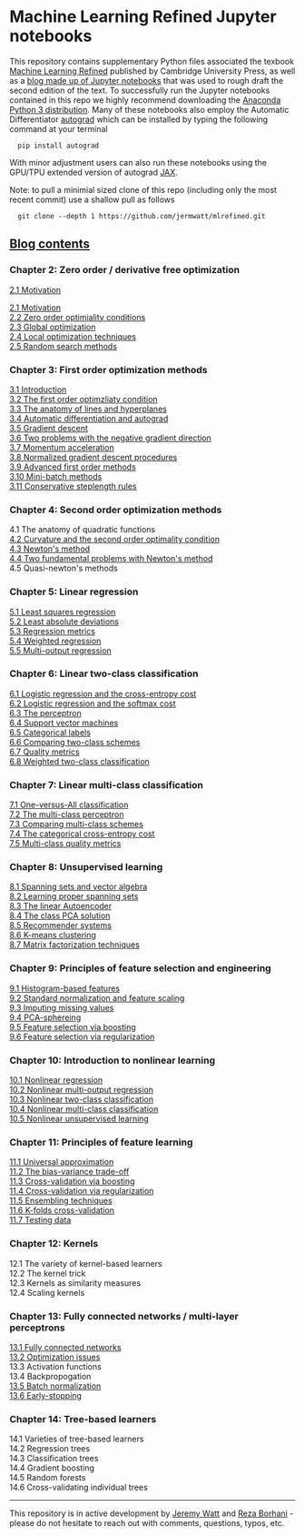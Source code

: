 # Machine Learning Refined Jupyter notebooks 

This repository contains supplementary Python files associated the texbook [Machine Learning Refined](http://www.mlrefined.com) published by Cambridge University Press, as well as a [blog made up of Jupyter notebooks](https://jermwatt.github.io/mlrefined/index.html) that was used to rough draft the second edition of the text.  To successfully run the Jupyter notebooks contained in this repo we highly recommend downloading the [Anaconda Python 3 distribution](https://www.anaconda.com/download/#macos).  Many of these notebooks also employ the Automatic Differentiator [autograd](https://github.com/HIPS/autograd) which can be installed by typing the following command at your terminal
      
      pip install autograd
      
With minor adjustment users can also run these notebooks using the GPU/TPU extended version of autograd  [JAX](https://github.com/google/jax).

Note: to pull a minimial sized clone of this repo (including only the most recent commit) use a shallow pull as follows
      
      git clone --depth 1 https://github.com/jermwatt/mlrefined.git
      
      
## [Blog contents](https://jermwatt.github.io/mlrefined/index.html)

### Chapter 2: Zero order / derivative free optimization

<a href="https://jermwatt.github.io/mlrefined/blog_posts/2_Zero_order_methods/2_0_Motivation.html" target="_blank">2.1  Motivation</a>

[2.1  Motivation](https://jermwatt.github.io/mlrefined/blog_posts/2_Zero_order_methods/2_0_Motivation.html)  
[2.2 Zero order optimiality conditions](https://jermwatt.github.io/mlrefined/blog_posts/2_Zero_order_methods/2_1_Zero.html)  
[2.3 Global optimization](https://jermwatt.github.io/mlrefined/blog_posts/2_Zero_order_methods/2_2_Global.html)    
[2.4 Local optimization techniques](https://jermwatt.github.io/mlrefined/blog_posts/2_Zero_order_methods/2_3_Local.html)   
[2.5 Random search methods](https://jermwatt.github.io/mlrefined/blog_posts/2_Zero_order_methods/2_4_Random.html)
 
### Chapter 3: First order optimization methods

[3.1 Introduction](https://jermwatt.github.io/mlrefined/blog_posts/3_First_order_methods/3_0_Introduction.html)   
[3.2 The first order optimzliaty condition](https://jermwatt.github.io/mlrefined/blog_posts/3_First_order_methods/3_1_First.html)  
[3.3 The anatomy of lines and hyperplanes](https://jermwatt.github.io/mlrefined/blog_posts/3_First_order_methods/3_2_Hyperplane.html)   
[3.4 Automatic differentiation and autograd](https://jermwatt.github.io/mlrefined/blog_posts/3_First_order_methods/3_4_Automatic.html)   
[3.5 Gradient descent](https://jermwatt.github.io/mlrefined/blog_posts/3_First_order_methods/3_5_Descent.html)   
[3.6 Two problems with the negative gradient direction](https://jermwatt.github.io/mlrefined/blog_posts/3_First_order_methods/3_6_Problems.html)   
[3.7 Momentum acceleration](https://jermwatt.github.io/mlrefined/blog_posts/3_First_order_methods/3_7_Momentum.html)   
[3.8 Normalized gradient descent procedures](https://jermwatt.github.io/mlrefined/blog_posts/3_First_order_methods/3_8_Normalized.html)   
[3.9 Advanced first order methods](https://jermwatt.github.io/mlrefined/blog_posts/3_First_order_methods/3_9_Advanced.html)   
[3.10 Mini-batch methods](https://jermwatt.github.io/mlrefined/blog_posts/3_First_order_methods/3_10_Minibatch.html)   
[3.11 Conservative steplength rules](https://jermwatt.github.io/mlrefined/blog_posts/3_First_order_methods/3_11_Conservative.html)  

### Chapter 4: Second order optimization methods

4.1  The anatomy of quadratic functions   
[4.2 Curvature and the second order optimality condition](https://jermwatt.github.io/mlrefined/blog_posts/4_Second_order_methods/4_2_Second.html)   
[4.3 Newton's method](https://jermwatt.github.io/mlrefined/blog_posts/4_Second_order_methods/4_3_Newtons.html)   
[4.4 Two fundamental problems with Newton's method](https://jermwatt.github.io/mlrefined/blog_posts/4_Second_order_methods/4_4_Problems.html)   
4.5 Quasi-newton's methods 

### Chapter 5: Linear regression
[5.1 Least squares regression](https://jermwatt.github.io/mlrefined/blog_posts/5_Linear_regression/5_1_Least.html)   
[5.2 Least absolute deviations](https://jermwatt.github.io/mlrefined/blog_posts/5_Linear_regression/5_2_Absolute.html)   
[5.3 Regression metrics](https://jermwatt.github.io/mlrefined/blog_posts/5_Linear_regression/5_3_Metrics.html)   
[5.4 Weighted regression](https://jermwatt.github.io/mlrefined/blog_posts/5_Linear_regression/5_4_Weighted.html)   
[5.5 Multi-output regression](https://jermwatt.github.io/mlrefined/blog_posts/5_Linear_regression/5_5_Multi.html)  

### Chapter 6: Linear two-class classification

[6.1 Logistic regression and the cross-entropy cost](https://jermwatt.github.io/mlrefined/blog_posts/6_Linear_twoclass_classification/6_1_Cross_entropy.html)   
[6.2 Logistic regression and the softmax cost](https://jermwatt.github.io/mlrefined/blog_posts/6_Linear_twoclass_classification/6_2_Softmax.html)   
[6.3 The perceptron](https://jermwatt.github.io/mlrefined/blog_posts/6_Linear_twoclass_classification/6_3_Perceptron.html)   
[6.4 Support vector machines](https://jermwatt.github.io/mlrefined/blog_posts/6_Linear_twoclass_classification/6_4_SVMs.html)   
[6.5 Categorical labels](https://jermwatt.github.io/mlrefined/blog_posts/6_Linear_twoclass_classification/6_5_Categorical.html)   
[6.6 Comparing two-class schemes](https://jermwatt.github.io/mlrefined/blog_posts/6_Linear_twoclass_classification/6_6_Comparison.html)   
[6.7 Quality metrics](https://jermwatt.github.io/mlrefined/blog_posts/6_Linear_twoclass_classification/6_7_Metrics.html)   
[6.8 Weighted two-class classification](https://jermwatt.github.io/mlrefined/blog_posts/6_Linear_twoclass_classification/6_8_Weighted.html)  

### Chapter 7: Linear multi-class classification

[7.1 One-versus-All classification](https://jermwatt.github.io/mlrefined/blog_posts/7_Linear_multiclass_classification/7_1_OvA.html)   
[7.2 The multi-class perceptron](https://jermwatt.github.io/mlrefined/blog_posts/7_Linear_multiclass_classification/7_2_Perceptron.html)   
[7.3 Comparing multi-class schemes](https://jermwatt.github.io/mlrefined/blog_posts/7_Linear_multiclass_classification/7_3_Comparison.html)   
[7.4 The categorical cross-entropy cost](https://jermwatt.github.io/mlrefined/blog_posts/7_Linear_multiclass_classification/7_4_Categorical.html)   
[7.5 Multi-class quality metrics](https://jermwatt.github.io/mlrefined/blog_posts/7_Linear_multiclass_classification/7_5_Metrics.html)  


### Chapter 8: Unsupervised learning

[8.1 Spanning sets and vector algebra](https://jermwatt.github.io/mlrefined/blog_posts/8_Linear_unsupervised_learning/8_1_Spanning.html)   
[8.2 Learning proper spanning sets](https://jermwatt.github.io/mlrefined/blog_posts/8_Linear_unsupervised_learning/8_2_PCA.html)   
[8.3 The linear Autoencoder](https://jermwatt.github.io/mlrefined/blog_posts/8_Linear_unsupervised_learning/8_3_Autoencoder.html)   
[8.4 The class PCA solution](https://jermwatt.github.io/mlrefined/blog_posts/8_Linear_unsupervised_learning/8_4_Classic.html)   
[8.5 Recommender systems](https://jermwatt.github.io/mlrefined/blog_posts/8_Linear_unsupervised_learning/8_5_Recommender.html)  
[8.6 K-means clustering](https://jermwatt.github.io/mlrefined/blog_posts/8_Linear_unsupervised_learning/8_6_Kmeans.html)   
[8.7 Matrix factorization techniques](https://jermwatt.github.io/mlrefined/blog_posts/8_Linear_unsupervised_learning/8_7_Factorization.html)  

### Chapter 9: Principles of feature selection and engineering

[9.1 Histogram-based features](https://jermwatt.github.io/mlrefined/blog_posts/9_Feature_engineer_select/9_1_Histogram.html)   
[9.2 Standard normalization and feature scaling](https://jermwatt.github.io/mlrefined/blog_posts/9_Feature_engineer_select/9_2_Scaling.html)   
[9.3 Imputing missing values](https://jermwatt.github.io/mlrefined/blog_posts/9_Feature_engineer_select/9_3_Cleaning.html)   
[9.4 PCA-sphereing](https://jermwatt.github.io/mlrefined/blog_posts/9_Feature_engineer_select/9_4_PCA_sphereing.html)   
[9.5 Feature selection via boosting](https://jermwatt.github.io/mlrefined/blog_posts/9_Feature_engineer_select/9_5_Boosting.html)   
[9.6 Feature selection via regularization](https://jermwatt.github.io/mlrefined/blog_posts/9_Feature_engineer_select/9_6_Regularization.html)  

### Chapter 10: Introduction to nonlinear learning

[10.1 Nonlinear regression](https://jermwatt.github.io/mlrefined/blog_posts/10_Nonlinear_intro/10_1_Regression.html)  
[10.2 Nonlinear multi-output regression](https://jermwatt.github.io/mlrefined/blog_posts/10_Nonlinear_intro/10_2_MultReg.html)  
[10.3 Nonlinear two-class classification](https://jermwatt.github.io/mlrefined/blog_posts/10_Nonlinear_intro/10_3_Twoclass.html)  
[10.4 Nonlinear multi-class classification](https://jermwatt.github.io/mlrefined/blog_posts/10_Nonlinear_intro/10_4_Multiclass.html)  
[10.5 Nonlinear unsupervised learning](https://jermwatt.github.io/mlrefined/blog_posts/10_Nonlinear_intro/10_5_Unsupervised.html)  

### Chapter 11: Principles of feature learning

[11.1 Universal approximation](https://jermwatt.github.io/mlrefined/blog_posts/11_Feature_learning/11_1_Universal.html)  
[11.2 The bias-variance trade-off](https://jermwatt.github.io/mlrefined/blog_posts/11_Feature_learning/11_2_BiasVariance.html)  
[11.3 Cross-validation via boosting](https://jermwatt.github.io/mlrefined/blog_posts/11_Feature_learning/11_3_Boosting.html)  
[11.4 Cross-validation via regularization](https://jermwatt.github.io/mlrefined/blog_posts/11_Feature_learning/11_4_Regularization.html)  
[11.5 Ensembling techniques](https://jermwatt.github.io/mlrefined/blog_posts/11_Feature_learning/11_5_Ensembling.html)  
[11.6 K-folds cross-validation](https://jermwatt.github.io/mlrefined/blog_posts/11_Feature_learning/11_6_Kfolds.html)  
[11.7 Testing data](https://jermwatt.github.io/mlrefined/blog_posts/11_Feature_learning/11_7_Testing.html)  


### Chapter 12: Kernels

12.1 The variety of kernel-based learners    
12.2 The kernel trick    
12.3 Kernels as similarity measures    
12.4 Scaling kernels    
  
### Chapter 13: Fully connected networks / multi-layer perceptrons

[13.1 Fully connected networks](https://jermwatt.github.io/mlrefined/blog_posts/13_Multilayer_perceptrons/13_1_Multi_layer_perceptrons.html)  
[13.2 Optimization issues](https://jermwatt.github.io/mlrefined/blog_posts/13_Multilayer_perceptrons/13_2_Optimization.html)  
13.3 Activation functions  
13.4 Backpropogation  
[13.5 Batch normalization](https://jermwatt.github.io/mlrefined/blog_posts/13_Multilayer_perceptrons/13_5_Batch_normalization.html)  
[13.6 Early-stopping](https://jermwatt.github.io/mlrefined/blog_posts/13_Multilayer_perceptrons/13_6_early_stopping.html)  

### Chapter 14: Tree-based learners

14.1 Varieties of tree-based learners  
14.2 Regression trees  
14.3 Classification trees  
14.4 Gradient boosting  
14.5 Random forests  
14.6 Cross-validating individual trees  


--- 
This repository is in active development by [Jeremy Watt](mailto:jeremy@dgsix.com) and [Reza Borhani](mailto:reza@dgsix.com) - please do not hesitate to reach out with comments, questions, typos, etc.
